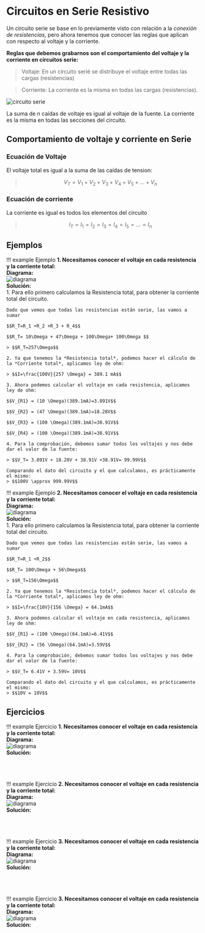 # Circuitos en Serie Resistivo

Un circuito serie se base en lo previamente visto con relación a la *conexión de resistencias*, pero ahora tenemos que conocer las reglas que aplican con respecto al voltaje y la corriente.

**Reglas que debemos grabarnos son el comportamiento del voltaje y la corriente en circuitos serie:**

> Voltaje: En un circuito serié se distribuye el voltaje entre todas las cargas (resistencias)

> Corriente: La corriente es la misma en todas las cargas (resistencias).

![circuito serie](../img/png/Antologia.pdf-249.opt.png)
<figcaption>La suma de n caídas de voltaje es igual al voltaje de la fuente. La corriente es la misma en todas las secciones del circuito.</figcaption>

## Comportamiento de voltaje y corriente en Serie
### Ecuación de Voltaje

El voltaje total es igual a la suma de las caídas de tension:

> $$V_T=V_1+V_2+V_3+V_4+V_5+ ... + V_n$$

### Ecuación de corriente

La corriente es igual es todos los elementos del circuito

> $$I_T=I_1=I_2=I_3=I_4=I_5=... =I_n$$

## Ejemplos

!!! example Ejemplo
    **1. Necesitamos conocer el voltaje en cada resistencia y la corriente total:** <br>
    **Diagrama:** <br>
    ![diagrama](../img/png/Antologia.pdf-260.opt.png) <br>
    **Solución:**   <br>
    1. Para ello primero calculamos la Resistencia total, para obtener la corriente total del circuito.

    Dado que vemos que todas las resistencias están serie, las vamos a sumar

    $$R_T=R_1 +R_2 +R_3 + R_4$$

    $$R_T= 10\Omega + 47\Omega + 100\Omega+ 100\Omega $$

    > $$R_T=257\Omega$$

    2. Ya que tenemos la *Resistencia total*, podemos hacer el cálculo de la *Corriente total*, aplicamos ley de ohm:

    > $$I=\frac{100V}{257 \Omega} = 389.1 mA$$

    3. Ahora podemos calcular el voltaje en cada resistencia, aplicamos ley de ohm:

    $$V_{R1} = (10 \Omega)(389.1mA)=3.891V$$

    $$V_{R2} = (47 \Omega)(389.1mA)=18.28V$$

    $$V_{R3} = (100 \Omega)(389.1mA)=38.91V$$

    $$V_{R4} = (100 \Omega)(389.1mA)=38.91V$$

    4. Para la comprobación, debemos sumar todos los voltajes y nos debe dar el valor de la fuente:

    > $$V_T= 3.891V + 18.28V + 38.91V +38.91V= 99.99V$$

    Comparando el dato del circuito y el que calculamos, es prácticamente el mismo:
    > $$100V \approx 999.99V$$

!!! example Ejemplo
    **2. Necesitamos conocer el voltaje en cada resistencia y la corriente total:** <br>
    **Diagrama:** <br>
    ![diagrama](../img/png/Antologia.pdf-285.opt.png) <br>
    **Solución:**   <br>
    1. Para ello primero calculamos la Resistencia total, para obtener la corriente total del circuito.

    Dado que vemos que todas las resistencias están serie, las vamos a sumar

    $$R_T=R_1 +R_2$$

    $$R_T= 100\Omega + 56\Omega$$

    > $$R_T=156\Omega$$

    2. Ya que tenemos la *Resistencia total*, podemos hacer el cálculo de la *Corriente total*, aplicamos ley de ohm:

    > $$I=\frac{10V}{156 \Omega} = 64.1mA$$

    3. Ahora podemos calcular el voltaje en cada resistencia, aplicamos ley de ohm:

    $$V_{R1} = (100 \Omega)(64.1mA)=6.41V$$

    $$V_{R2} = (56 \Omega)(64.1mA)=3.59V$$

    4. Para la comprobación, debemos sumar todos los voltajes y nos debe dar el valor de la fuente:

    > $$V_T= 6.41V + 3.59V= 10V$$

    Comparando el dato del circuito y el que calculamos, es prácticamente el mismo:
    > $$10V = 10V$$

## Ejercicios

!!! example Ejercicio
    **1. Necesitamos conocer el voltaje en cada resistencia y la corriente total:** <br>
    **Diagrama:** <br>
    ![diagrama](../img/png/Antologia.pdf-308.opt.png) <br>
    **Solución:** <br><br><br><br>

!!! example Ejercicio
    **2. Necesitamos conocer el voltaje en cada resistencia y la corriente total:** <br>
    **Diagrama:** <br>
    ![diagrama](../img/png/Antologia.pdf-309.opt.png) <br>
    **Solución:** <br><br><br><br>

!!! example Ejercicio
    **3. Necesitamos conocer el voltaje en cada resistencia y la corriente total:** <br>
    **Diagrama:** <br>
    ![diagrama](../img/png/Antologia.pdf-310.opt.png) <br>
    **Solución:** <br><br><br><br>

!!! example Ejercicio
    **3. Necesitamos conocer el voltaje en cada resistencia y la corriente total:** <br>
    **Diagrama:** <br>
    ![diagrama](../img/png/Antologia.pdf-314.opt.png) <br>
    **Solución:** <br><br><br><br>
